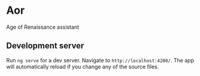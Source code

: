 # Aor

Age of Renaissance assistant 

## Development server

Run `ng serve` for a dev server. Navigate to `http://localhost:4200/`. The app will automatically reload if you change any of the source files.

